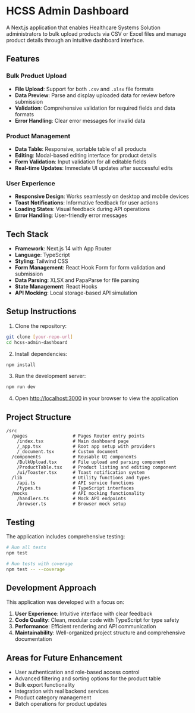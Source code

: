 # HCSS Admin Dashboard

A Next.js application that enables Healthcare Systems Solution administrators to bulk upload products via CSV or Excel files and manage product details through an intuitive dashboard interface.

## Features

### Bulk Product Upload
- **File Upload**: Support for both `.csv` and `.xlsx` file formats
- **Data Preview**: Parse and display uploaded data for review before submission
- **Validation**: Comprehensive validation for required fields and data formats
- **Error Handling**: Clear error messages for invalid data

### Product Management
- **Data Table**: Responsive, sortable table of all products
- **Editing**: Modal-based editing interface for product details
- **Form Validation**: Input validation for all editable fields
- **Real-time Updates**: Immediate UI updates after successful edits

### User Experience
- **Responsive Design**: Works seamlessly on desktop and mobile devices
- **Toast Notifications**: Informative feedback for user actions
- **Loading States**: Visual feedback during API operations
- **Error Handling**: User-friendly error messages

## Tech Stack

- **Framework**: Next.js 14 with App Router
- **Language**: TypeScript
- **Styling**: Tailwind CSS
- **Form Management**: React Hook Form for form validation and submission
- **Data Parsing**: XLSX and PapaParse for file parsing
- **State Management**: React Hooks
- **API Mocking**: Local storage-based API simulation

## Setup Instructions

1. Clone the repository:
```bash
git clone [your-repo-url]
cd hcss-admin-dashboard
```

2. Install dependencies:
```bash
npm install
```

3. Run the development server:
```bash
npm run dev
```

4. Open [http://localhost:3000](http://localhost:3000) in your browser to view the application

## Project Structure

```
/src
  /pages                 # Pages Router entry points
    /index.tsx           # Main dashboard page
    /_app.tsx            # Root app setup with providers
    /_document.tsx       # Custom document
  /components            # Reusable UI components
    /BulkUpload.tsx      # File upload and parsing component
    /ProductTable.tsx    # Product listing and editing component
    /ui/Toaster.tsx      # Toast notification system
  /lib                   # Utility functions and types
    /api.ts              # API service functions
    /types.ts            # TypeScript interfaces
  /mocks                 # API mocking functionality
    /handlers.ts         # Mock API endpoints
    /browser.ts          # Browser mock setup
```

## Testing

The application includes comprehensive testing:

```bash
# Run all tests
npm test

# Run tests with coverage
npm test -- --coverage
```

## Development Approach

This application was developed with a focus on:

1. **User Experience**: Intuitive interface with clear feedback
2. **Code Quality**: Clean, modular code with TypeScript for type safety
3. **Performance**: Efficient rendering and API communication
4. **Maintainability**: Well-organized project structure and comprehensive documentation

## Areas for Future Enhancement

- User authentication and role-based access control
- Advanced filtering and sorting options for the product table
- Bulk export functionality
- Integration with real backend services
- Product category management
- Batch operations for product updates